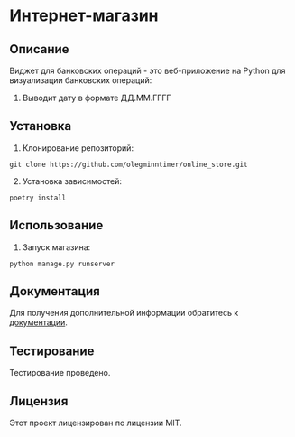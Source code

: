 # Интернет-магазин

## Описание

Виджет для банковских операций - это веб-приложение на Python для визуализации банковских операций:
1. Выводит дату в формате ДД.ММ.ГГГГ
## Установка
1. Клонирование репозиторий:
```
git clone https://github.com/olegminntimer/online_store.git
```
2. Установка зависимостей:
```
poetry install
```
## Использование
1. Запуск магазина:
```
python manage.py runserver
```
## Документация
Для получения дополнительной информации обратитесь к [документации](README.md).
## Тестирование
Тестирование проведено.
## Лицензия
Этот проект лицензирован по лицензии MIT.